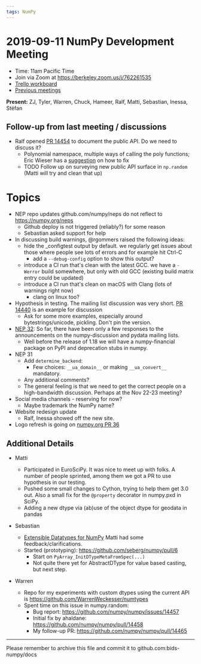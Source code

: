 ```yaml
---
tags: NumPy
---
```


# 2019-09-11 NumPy Development Meeting

- Time: 11am Pacific Time
- Join via Zoom at https://berkeley.zoom.us/j/762261535
- [Trello workboard](https://trello.com/b/Azg4fYZH/numpy-at-bids)
- [Previous meetings](https://github.com/BIDS-numpy/docs/tree/master/status_meetings)

**Present:** ZJ, Tyler, Warren, Chuck, Hameer, Ralf, Matti, Sebastian, Inessa, Stéfan

## Follow-up from last meeting / discussions

- Ralf opened [PR 14454](https://github.com/numpy/numpy/pull/14454) to document the public API. Do we need to discuss it?
  - Polynomial namespace, multiple ways of calling the poly functions; Eric Wieser has a [suggestion](https://github.com/numpy/numpy/pull/13601#issuecomment-525591808) on how to fix
  - TODO Follow up on surveying new public API surface in `np.random` (Matti will try and clean that up)

# Topics

- NEP repo updates github.com/numpy/neps do not reflect to https://numpy.org/neps
  - Github deploy is not triggered (reliably?) for some reason
  - Sebastian asked support for help
- In discussing build warnings, @rgommers raised the following ideas:
  - hide the _configtest output by default. we regularly get issues about those where people see lots of errors and for example hit Ctrl-C
    - add a `--debug-config` option to show this output?
  - introduce a CI run that's clean with the latest GCC. we have a `-Werror` build somewhere, but only with old GCC (existing build matrix entry could be updated)
  - introduce a CI run that's clean on macOS with Clang (lots of warnings right now)
    - clang on linux too?
- Hypothesis in testing. The mailing list discussion was very short. [PR 14440](https://github.com/numpy/numpy/pull/14440) is an example for discussion
  - Ask for some more examples, especially around bytestrings/unicode, pickling. Don't pin the version.
- [NEP 32](https://numpy.org/neps/nep-0032-remove-financial-functions.html): So far, there have been only a few responses to the announcements on the numpy-discussion and pydata mailing lists.
    - Well before the release of 1.18 we will have a numpy-financial package on PyPI and deprecation stubs in numpy.
- NEP 31
    - Add `determine_backend`:
        - Few choices: `__ua_domain__` or making `__ua_convert__` mandatory.
    - Any additional comments?
  - The general feeling is that we need to get the correct people on a high-bandwidth discussion. Perhaps at the Nov 22-23 meeting? 
- Social media channels - reserving for now?
  - Maybe trademark the NumPy name?
- Website redesign update
  - Ralf, Inessa showed off the new site.
- Logo refresh is going on [numpy.org PR 36](https://github.com/numpy/numpy.org/issues/37)


## Additional Details

- Matti
  - Participated in EuroSciPy. It was nice to meet up with folks. A number of people sprinted, among them we got a PR to use hypothesis in our testing.
  - Pushed some small changes to Cython, trying to help them get 3.0 out. Also a small fix for the `@property` decorator in numpy.pxd in SciPy.
  - Adding a new dtype via (ab)use of the object dtype for geodata in pandas
 
- Sebastian
    - [Extensible Datatypes for NumPy](https://hackmd.io/kxuh15QGSjueEKft5SaMug) Matti had some feedback/clarifications.
    - Started (prototyping): https://github.com/seberg/numpy/pull/6
        - Start on `PyArray_InitDTypeMetaFromSpec(...)`
        - Not quite there yet for AbstractDType for value based casting, but next step.

- Warren
  - Repo for my experiments with custom dtypes using the current API is https://github.com/WarrenWeckesser/numtypes
  - Spent time on this issue in numpy.random:
    - Bug report: https://github.com/numpy/numpy/issues/14457
    - Initial fix by ahaldane: https://github.com/numpy/numpy/pull/14458
    - My follow-up PR: https://github.com/numpy/numpy/pull/14465


---

Please remember to archive this file and commit it to github.com:bids-numpy/docs

